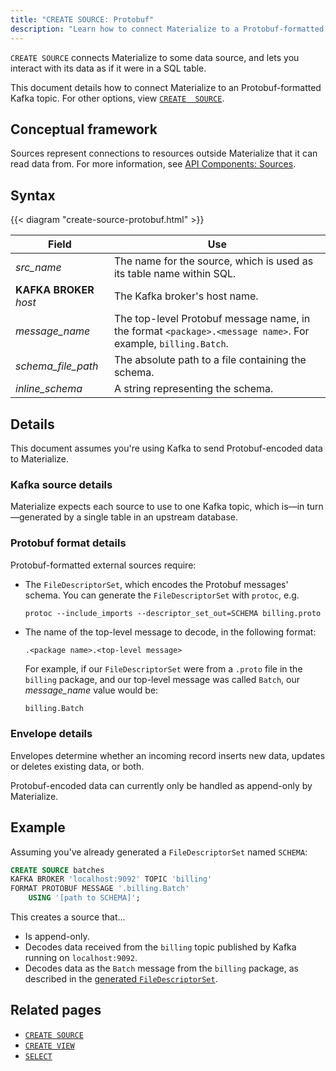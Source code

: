 ```yaml
---
title: "CREATE SOURCE: Protobuf"
description: "Learn how to connect Materialize to a Protobuf-formatted Kafka topic"
---
```


`CREATE SOURCE` connects Materialize to some data source, and lets you interact
with its data as if it were in a SQL table.

This document details how to connect Materialize to an Protobuf-formatted Kafka
topic. For other options, view [`CREATE  SOURCE`](../).

## Conceptual framework

Sources represent connections to resources outside Materialize that it can read
data from. For more information, see [API Components:
Sources](../../../overview/api-components#sources).

## Syntax

{{< diagram "create-source-protobuf.html" >}}

Field | Use
------|-----
_src&lowbar;name_ | The name for the source, which is used as its table name within SQL.
**KAFKA BROKER** _host_ | The Kafka broker's host name.
_message&lowbar;name_ | The top-level Protobuf message name, in the format `<package>.<message name>`. For example, `billing.Batch`.
_schema&lowbar;file&lowbar;path_ | The absolute path to a file containing the schema.
_inline&lowbar;schema_ | A string representing the schema.

## Details

This document assumes you're using Kafka to send Protobuf-encoded data to
Materialize.

### Kafka source details

Materialize expects each source to use to one Kafka topic, which is&mdash;in
  turn&mdash;generated by a single table in an upstream database.

### Protobuf format details

Protobuf-formatted external sources require:

- The `FileDescriptorSet`, which encodes the Protobuf messages' schema. You can
  generate the `FileDescriptorSet` with `protoc`, e.g.
    ```shell
    protoc --include_imports --descriptor_set_out=SCHEMA billing.proto
    ```
- The name of the top-level message to decode, in the following format:

    <!--clojure was chosen because of its specific formatting in this scenario-->
    ```clojure
    .<package name>.<top-level message>
    ```

    For example, if our `FileDescriptorSet` were from a `.proto` file in the
    `billing` package, and our top-level message was called `Batch`, our
    _message&lowbar;name_ value would be:

    ```nofmt
    billing.Batch
    ```

### Envelope details

Envelopes determine whether an incoming record inserts new data, updates or
deletes existing data, or both.

Protobuf-encoded data can currently only be handled as append-only by
Materialize.

## Example

Assuming you've already generated a `FileDescriptorSet` named `SCHEMA`:

```sql
CREATE SOURCE batches
KAFKA BROKER 'localhost:9092' TOPIC 'billing'
FORMAT PROTOBUF MESSAGE '.billing.Batch'
    USING '[path to SCHEMA]';
```

This creates a source that...

- Is append-only.
- Decodes data received from the `billing` topic published by Kafka running on
  `localhost:9092`.
- Decodes data as the `Batch` message from the `billing` package, as described
  in the [generated `FileDescriptorSet`](#protobuf-format-details).

## Related pages

- [`CREATE SOURCE`](../)
- [`CREATE VIEW`](../create-view)
- [`SELECT`](../select)
